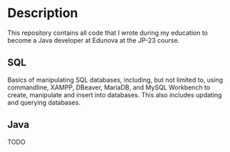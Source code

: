 # Description #

This repository contains all code that I wrote during my education to become a
Java developer at Edunova at the JP-23 course.

## SQL ##

Basics of manipulating SQL databases, including, but not limited to, using commandline, XAMPP, DBeaver, MariaDB, and MySQL Workbench to create, manipulate and insert into databases. This also includes updating and querying databases.

## Java ##

TODO

